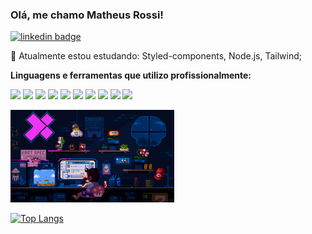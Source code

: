 ### Olá, me chamo Matheus Rossi!

[![linkedin badge](https://img.shields.io/badge/LinkedIn-0077B5?style=for-the-badge&logo=linkedin&logoColor=white)](https://www.linkedin.com/in/matheusbrossi/)

<!--
**thsrossi/thsrossi** is a ✨ _special_ ✨ repository because its `README.md` (this file) appears on your GitHub profile.

Here are some ideas to get you started:

- 🔭 I’m currently working on ...
- 🌱 I’m currently learning ...
- 👯 I’m looking to collaborate on ...
- 🤔 I’m looking for help with ...
- 💬 Ask me about ...
- 📫 How to reach me: ...
- 😄 Pronouns: ...
- ⚡ Fun fact: ...
-->

🌱 Atualmente estou estudando: Styled-components, Node.js, Tailwind;

<b>Linguagens e ferramentas que utilizo profissionalmente:</b>

<img src="https://img.icons8.com/color/48/000000/react-native.png"/> <img src="https://img.icons8.com/color/48/000000/javascript--v1.png"/> <img src="https://img.icons8.com/fluency/48/000000/typescript--v1.png"/> <img src="https://img.icons8.com/color/48/000000/html-5--v1.png"/> <img src="https://img.icons8.com/color/48/000000/css3.png"/> <img src="https://img.icons8.com/color/48/000000/bootstrap.png"/> <img src="https://img.icons8.com/color/48/000000/git.png"/> <img src="https://img.icons8.com/color/48/000000/chakra-ui.png"/> <img src="https://img.icons8.com/color/48/000000/material-ui.png"/> <img height="55px" width="auto" src="https://gozattila.dev/static/media/styled_components.a46dc006.png"/>

<img src="mario-coding.gif" width="52%" height="auto"/>

[![Top Langs](https://github-readme-stats.vercel.app/api/top-langs/?username=thsrossi&theme=dark)](https://github.com/thsrossi/github-readme-stats)
